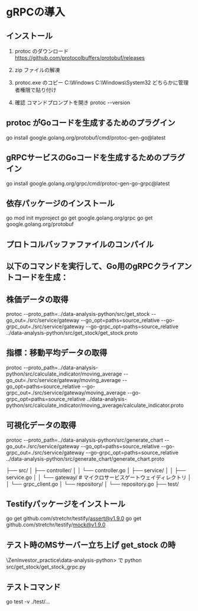 # gRPCの導入

## インストール
1. protoc のダウンロード
https://github.com/protocolbuffers/protobuf/releases

2. zip ファイルの解凍
3. protoc.exe のコピー
C:\Windows
C:\Windows\System32
どちらかに管理者権限で貼り付け

4. 確認
コマンドプロンプトを開き
protoc --version


## protoc がGoコードを生成するためのプラグイン
go install google.golang.org/protobuf/cmd/protoc-gen-go@latest

## gRPCサービスのGoコードを生成するためのプラグイン
go install google.golang.org/grpc/cmd/protoc-gen-go-grpc@latest

## 依存パッケージのインストール
go mod init myproject
go get google.golang.org/grpc
go get google.golang.org/protobuf



## プロトコルバッファファイルのコンパイル
## 以下のコマンドを実行して、Go用のgRPCクライアントコードを生成：
## 株価データの取得
protoc --proto_path=../data-analysis-python/src/get_stock --go_out=./src/service/gateway --go_opt=paths=source_relative --go-grpc_out=./src/service/gateway --go-grpc_opt=paths=source_relative ../data-analysis-python/src/get_stock/get_stock.proto

## 指標：移動平均データの取得
protoc --proto_path=../data-analysis-python/src/calculate_indicator/moving_average --go_out=./src/service/gateway/moving_average --go_opt=paths=source_relative --go-grpc_out=./src/service/gateway/moving_average --go-grpc_opt=paths=source_relative ../data-analysis-python/src/calculate_indicator/moving_average/calculate_indicator.proto

## 可視化データの取得
protoc --proto_path=../data-analysis-python/src/generate_chart --go_out=./src/service/gateway --go_opt=paths=source_relative --go-grpc_out=./src/service/gateway --go-grpc_opt=paths=source_relative ../data-analysis-python/src/generate_chart/generate_chart.proto

├── src/
│   ├── controller/
│   │   └── controller.go
│   ├── service/
│   │   ├── service.go
│   │   └── gateway/  # マイクロサービスゲートウェイディレクトリ
│   │       └── grpc_client.go
│   └── repository/
│       └── repository.go
├── test/

## Testifyパッケージをインストール
go get github.com/stretchr/testify/assert@v1.9.0
go get github.com/stretchr/testify/mock@v1.9.0

## テスト時のMSサーバー立ち上げ get_stock の時
\ZenInvestor_practice\data-analysis-python> で
python src/get_stock/get_stock_grpc.py

## テストコマンド
go test -v ./test/...